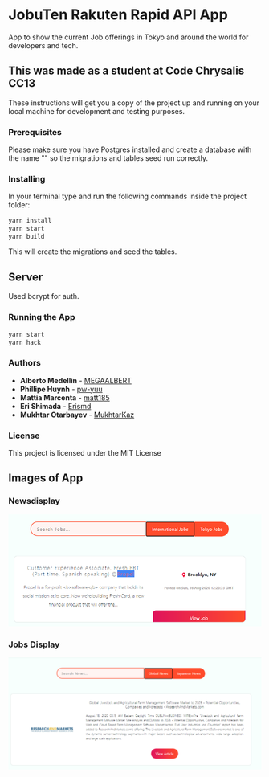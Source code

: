 # JobuTen Rakuten Rapid API App
App to show the current Job offerings in Tokyo and around the world for developers and tech.

## This was made as a student at Code Chrysalis CC13

These instructions will get you a copy of the project up and running on your local machine for development and testing purposes.

### Prerequisites

Please make sure you have Postgres installed and create a database with the name "" so the migrations and tables seed run correctly.

### Installing

In your terminal type and run the following commands inside the project folder:

```
yarn install
yarn start
yarn build
```

This will create the migrations and seed the tables.

## Server

Used bcrypt for auth.

### Running the App

```
yarn start
yarn hack
```

### Authors

- **Alberto Medellin** - [MEGAALBERT](https://github.com/MEGAALBERT)
- **Phillipe Huynh** - [pw-yuu](https://github.com/pw-yuu)
- **Mattia Marcenta** - [matt185](https://github.com/matt185)
- **Eri Shimada** - [Erismd](https://github.com/Erismd)
- **Mukhtar Otarbayev** - [MukhtarKaz](https://github.com/MukhtarKaz)

### License

This project is licensed under the MIT License

## Images of App

### Newsdisplay

![image](/jobs.PNG)

### Jobs Display

![image](/news.PNG)

